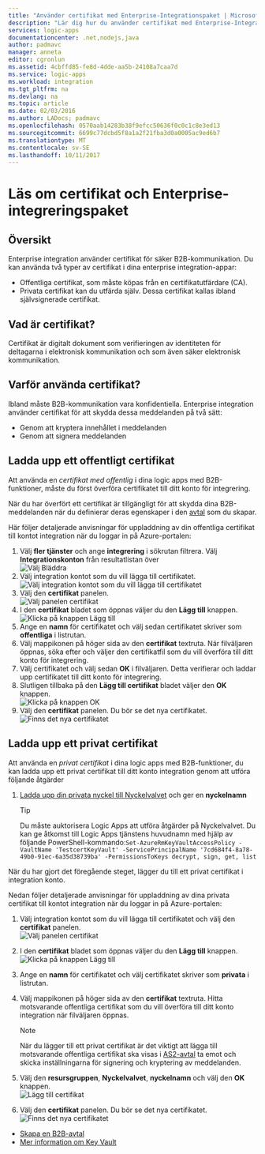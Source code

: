 ```yaml
---
title: "Använder certifikat med Enterprise-Integrationspaket | Microsoft Docs"
description: "Lär dig hur du använder certifikat med Enterprise-Integrationspaket | Azure Logikappar"
services: logic-apps
documentationcenter: .net,nodejs,java
author: padmavc
manager: anneta
editor: cgronlun
ms.assetid: 4cbffd85-fe8d-4dde-aa5b-24108a7caa7d
ms.service: logic-apps
ms.workload: integration
ms.tgt_pltfrm: na
ms.devlang: na
ms.topic: article
ms.date: 02/03/2016
ms.author: LADocs; padmavc
ms.openlocfilehash: 0570aab14283b38f9efcc50636f0c0c1c8e3ed13
ms.sourcegitcommit: 6699c77dcbd5f8a1a2f21fba3d0a0005ac9ed6b7
ms.translationtype: MT
ms.contentlocale: sv-SE
ms.lasthandoff: 10/11/2017
---
```

# <a name="learn-about-certificates-and-enterprise-integration-pack"></a>Läs om certifikat och Enterprise-integreringspaket
## <a name="overview"></a>Översikt
Enterprise integration använder certifikat för säker B2B-kommunikation. Du kan använda två typer av certifikat i dina enterprise integration-appar:

* Offentliga certifikat, som måste köpas från en certifikatutfärdare (CA).
* Privata certifikat kan du utfärda själv. Dessa certifikat kallas ibland självsignerade certifikat.

## <a name="what-are-certificates"></a>Vad är certifikat?
Certifikat är digitalt dokument som verifieringen av identiteten för deltagarna i elektronisk kommunikation och som även säker elektronisk kommunikation.

## <a name="why-use-certificates"></a>Varför använda certifikat?
Ibland måste B2B-kommunikation vara konfidentiella. Enterprise integration använder certifikat för att skydda dessa meddelanden på två sätt:

* Genom att kryptera innehållet i meddelanden
* Genom att signera meddelanden  

## <a name="upload-a-public-certificate"></a>Ladda upp ett offentligt certifikat

Att använda en *certifikat med offentlig* i dina logic apps med B2B-funktioner, måste du först överföra certifikatet till ditt konto för integrering.  

När du har överfört ett certifikat är tillgängligt för att skydda dina B2B-meddelanden när du definierar deras egenskaper i den [avtal](logic-apps-enterprise-integration-agreements.md) som du skapar.  

Här följer detaljerade anvisningar för uppladdning av din offentliga certifikat till kontot integration när du loggar in på Azure-portalen:

1. Välj **fler tjänster** och ange **integrering** i sökrutan filtrera. Välj **Integrationskonton** från resultatlistan över     
![Välj Bläddra](media/logic-apps-enterprise-integration-certificates/overview-1.png)  
2. Välj integration kontot som du vill lägga till certifikatet.  
![Välj integration kontot som du vill lägga till certifikatet](media/logic-apps-enterprise-integration-certificates/overview-3.png)  
3. Välj den **certifikat** panelen.  
![Välj panelen certifikat](media/logic-apps-enterprise-integration-certificates/certificate-1.png)
4. I den **certifikat** bladet som öppnas väljer du den **Lägg till** knappen.   
![Klicka på knappen Lägg till](media/logic-apps-enterprise-integration-certificates/certificate-2.png)
5. Ange en **namn** för certifikatet och välj sedan certifikatet skriver som **offentliga** i listrutan.  
6. Välj mappikonen på höger sida av den **certifikat** textruta. När filväljaren öppnas, söka efter och väljer den certifikatfil som du vill överföra till ditt konto för integrering.
7. Välj certifikatet och välj sedan **OK** i filväljaren. Detta verifierar och laddar upp certifikatet till ditt konto för integrering.
8. Slutligen tillbaka på den **Lägg till certifikat** bladet väljer den **OK** knappen.  
![Klicka på knappen OK](media/logic-apps-enterprise-integration-certificates/certificate-3.png)  
9. Välj den **certifikat** panelen. Du bör se det nya certifikatet.  
![Finns det nya certifikatet](media/logic-apps-enterprise-integration-certificates/certificate-4.png)  

## <a name="upload-a-private-certificate"></a>Ladda upp ett privat certifikat

Att använda en *privat certifikat* i dina logic apps med B2B-funktioner, du kan ladda upp ett privat certifikat till ditt konto integration genom att utföra följande åtgärder

1. [Ladda upp din privata nyckel till Nyckelvalvet](../key-vault/key-vault-get-started.md "Lär dig mer om Key Vault") och ger en **nyckelnamn** 
   
   > [!TIP]
   > Du måste auktorisera Logic Apps att utföra åtgärder på Nyckelvalvet. Du kan ge åtkomst till Logic Apps tjänstens huvudnamn med hjälp av följande PowerShell-kommando:`Set-AzureRmKeyVaultAccessPolicy -VaultName 'TestcertKeyVault' -ServicePrincipalName '7cd684f4-8a78-49b0-91ec-6a35d38739ba' -PermissionsToKeys decrypt, sign, get, list`  
   > 
   > 

När du har gjort det föregående steget, lägger du till ett privat certifikat i integration konto.

Nedan följer detaljerade anvisningar för uppladdning av dina privata certifikat till kontot integration när du loggar in på Azure-portalen:  
 
1. Välj integration kontot som du vill lägga till certifikatet och välj den **certifikat** panelen.  
![Välj panelen certifikat](media/logic-apps-enterprise-integration-certificates/certificate-1.png)  
2. I den **certifikat** bladet som öppnas väljer du den **Lägg till** knappen.   
![Klicka på knappen Lägg till](media/logic-apps-enterprise-integration-certificates/certificate-2.png)
3. Ange en **namn** för certifikatet och välj certifikatet skriver som **privata** i listrutan.   
4. Välj mappikonen på höger sida av den **certifikat** textruta. Hitta motsvarande offentliga certifikat som du vill överföra till ditt konto integration när filväljaren öppnas.   
   
   > [!Note]
   > När du lägger till ett privat certifikat är det viktigt att lägga till motsvarande offentliga certifikat ska visas i [AS2-avtal](logic-apps-enterprise-integration-as2.md) ta emot och skicka inställningarna för signering och kryptering av meddelanden.
   > 
   >   

5. Välj den **resursgruppen**, **Nyckelvalvet**, **nyckelnamn** och välj den **OK** knappen.  
![Lägg till certifikat](media/logic-apps-enterprise-integration-certificates/privatecertificate-1.png)  
6. Välj den **certifikat** panelen. Du bör se det nya certifikatet.
![Finns det nya certifikatet](media/logic-apps-enterprise-integration-certificates/privatecertificate-2.png)  



* [Skapa en B2B-avtal](logic-apps-enterprise-integration-agreements.md)  
* [Mer information om Key Vault](../key-vault/key-vault-get-started.md "Lär dig mer om Key Vault")  

